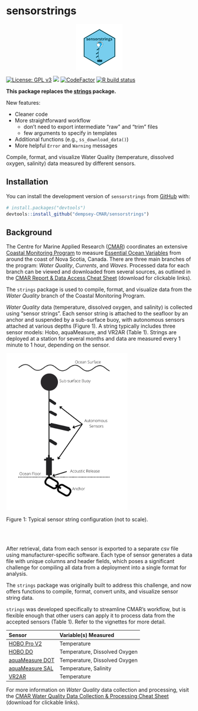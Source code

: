 
<!-- README.md is generated from README.Rmd. Please edit that file -->

# sensorstrings

<img src="man/figures/hex_sensorstrings.png" width="25%" style="display: block; margin: auto;" />

<!-- badges: start -->

[![License: GPL
v3](https://img.shields.io/badge/License-GPLv3-blue.svg)](https://www.gnu.org/licenses/gpl-3.0)
[![](https://img.shields.io/badge/devel%20version-0.1.0-blue.svg)](https://github.com/dempsey-cmar/sensorstrings)
[![CodeFactor](https://www.codefactor.io/repository/github/dempsey-cmar/sensorstrings/badge)](https://www.codefactor.io/repository/github/dempsey-cmar/sensorstrings)
[![R build
status](https://github.com/dempsey-cmar/sensorstrings/workflows/R-CMD-check/badge.svg)](https://github.com/dempsey-cmar/sensorstrings/actions)

<!-- badges: end -->

**This package replaces the
[strings](https://github.com/Centre-for-Marine-Applied-Research/strings)
package.**

New features:

-   Cleaner code
-   More straightforward workflow
    -   don’t need to export intermediate “raw” and “trim” files
    -   few arguments to specify in templates
-   Additional functions (e.g., `ss_download_data()`)
-   More helpful `Error` and `Warning` messages

Compile, format, and visualize Water Quality (temperature, dissolved
oxygen, salinity) data measured by different sensors.

## Installation

You can install the development version of `sensorstrings` from
[GitHub](https://github.com/) with:

``` r
# install.packages("devtools")
devtools::install_github("dempsey-CMAR/sensorstrings")
```

## Background

The Centre for Marine Applied Research ([CMAR](https://cmar.ca/))
coordinates an extensive [Coastal Monitoring
Program](https://cmar.ca/coastal-monitoring-program/) to measure
[Essential Ocean
Variables](https://www.goosocean.org/index.php?option=com_content&view=article&id=14&Itemid=114)
from around the coast of Nova Scotia, Canada. There are three main
branches of the program: *Water Quality*, *Currents*, and *Waves*.
Processed data for each branch can be viewed and downloaded from several
sources, as outlined in the [CMAR Report & Data Access Cheat
Sheet](https://github.com/Centre-for-Marine-Applied-Research/strings/blob/master/man/figures/README-access-cheatsheet.pdf)
(download for clickable links).

The `strings` package is used to compile, format, and visualize data
from the *Water Quality* branch of the Coastal Monitoring Program.

*Water Quality* data (temperature, dissolved oxygen, and salinity) is
collected using “sensor strings”. Each sensor string is attached to the
seafloor by an anchor and suspended by a sub-surface buoy, with
autonomous sensors attached at various depths (Figure 1). A string
typically includes three sensor models: Hobo, aquaMeasure, and VR2AR
(Table 1). Strings are deployed at a station for several months and data
are measured every 1 minute to 1 hour, depending on the sensor.

<img src="man/figures/figure1.png" width="65%" />

Figure 1: Typical sensor string configuration (not to scale).

<br> <br>

After retrieval, data from each sensor is exported to a separate csv
file using manufacturer-specific software. Each type of sensor generates
a data file with unique columns and header fields, which poses a
significant challenge for compiling all data from a deployment into a
single format for analysis.

The `strings` package was originally built to address this challenge,
and now offers functions to compile, format, convert units, and
visualize sensor string data.

`strings` was developed specifically to streamline CMAR’s workflow, but
is flexible enough that other users can apply it to process data from
the accepted sensors (Table 1). Refer to the vignettes for more detail.

| Sensor                                                                                                                           | Variable(s) Measured          |
|:---------------------------------------------------------------------------------------------------------------------------------|:------------------------------|
| [HOBO Pro V2](https://www.onsetcomp.com/datasheet/U22-001)                                                                       | Temperature                   |
| [HOBO DO](https://www.onsetcomp.com/datasheet/U26-001)                                                                           | Temperature, Dissolved Oxygen |
| [aquaMeasure DOT](https://www.innovasea.com/wp-content/uploads/2021/07/Innovasea-Aquaculture-Intelligence-Spec-Sheet-062221.pdf) | Temperature, Dissolved Oxygen |
| [aquaMeasure SAL](https://www.innovasea.com/wp-content/uploads/2021/07/Innovasea-Aquaculture-Intelligence-Spec-Sheet-062221.pdf) | Temperature, Salinity         |
| [VR2AR](https://www.innovasea.com/wp-content/uploads/2021/06/Innovasea-Fish-Tracking-vr2ar-data-sheet-0621.pdf)                  | Temperature                   |

For more information on *Water Quality* data collection and processing,
visit the [CMAR Water Quality Data Collection & Processing Cheat
Sheet](man/figures/README-workflow-cheatsheet.pdf) (download for
clickable links).
